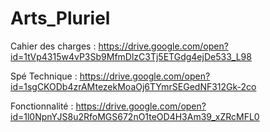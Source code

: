 # Arts_Pluriel

Cahier des charges : https://drive.google.com/open?id=1tVp4315w4vP3Sb9MfmDlzC3Tj5ETGdg4ejDe533_L98

Spé Technique : https://drive.google.com/open?id=1sgCKODb4zrAMtezekMoaOj6TYmrSEGedNF312Gk-2co

Fonctionnalité : https://drive.google.com/open?id=1l0NpnYJS8u2RfoMGS672nO1teOD4H3Am39_xZRcMFL0
